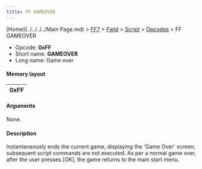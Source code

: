 ```yaml
---
title: FF GAMEOVER
---
```


[Home](../../../../Main Page.md) > [FF7](../../../../FF7.md) > [Field](../../../Field.md) > [Script](../../Script.md) > [Opcodes](../Opcodes.md) > FF GAMEOVER

-   Opcode: **0xFF**
-   Short name: **GAMEOVER**
-   Long name: Game over

#### Memory layout

| 0xFF |
|------|

#### Arguments

None.

#### Description

Instantaneously ends the current game, displaying the 'Game Over' screen; subsequent script commands are not executed. As per a normal game over, after the user presses \[OK\], the game returns to the main start menu.

